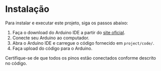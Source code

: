 # Instalação

Para instalar e executar este projeto, siga os passos abaixo:

1. Faça o download do Arduino IDE a partir do [site oficial](https://www.arduino.cc/en/software).
2. Conecte seu Arduino ao computador.
3. Abra o Arduino IDE e carregue o código fornecido em `project/code/`.
4. Faça upload do código para o Arduino.

Certifique-se de que todos os pinos estão conectados conforme descrito no código.